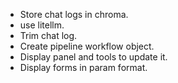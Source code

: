 * Store chat logs in chroma.
* use litellm.
* Trim chat log.
* Create pipeline workflow object.
* Display panel and tools to update it.
* Display forms in param format.
